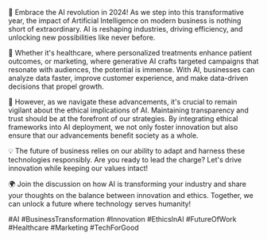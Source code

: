 🚀 Embrace the AI revolution in 2024! As we step into this transformative year, the impact of Artificial Intelligence on modern business is nothing short of extraordinary. AI is reshaping industries, driving efficiency, and unlocking new possibilities like never before.  

🌟 Whether it's healthcare, where personalized treatments enhance patient outcomes, or marketing, where generative AI crafts targeted campaigns that resonate with audiences, the potential is immense. With AI, businesses can analyze data faster, improve customer experience, and make data-driven decisions that propel growth.  

🤖 However, as we navigate these advancements, it's crucial to remain vigilant about the ethical implications of AI. Maintaining transparency and trust should be at the forefront of our strategies. By integrating ethical frameworks into AI deployment, we not only foster innovation but also ensure that our advancements benefit society as a whole.  

💡 The future of business relies on our ability to adapt and harness these technologies responsibly. Are you ready to lead the charge? Let's drive innovation while keeping our values intact!  

🌍 Join the discussion on how AI is transforming your industry and share your thoughts on the balance between innovation and ethics. Together, we can unlock a future where technology serves humanity!  

#AI #BusinessTransformation #Innovation #EthicsInAI #FutureOfWork #Healthcare #Marketing #TechForGood